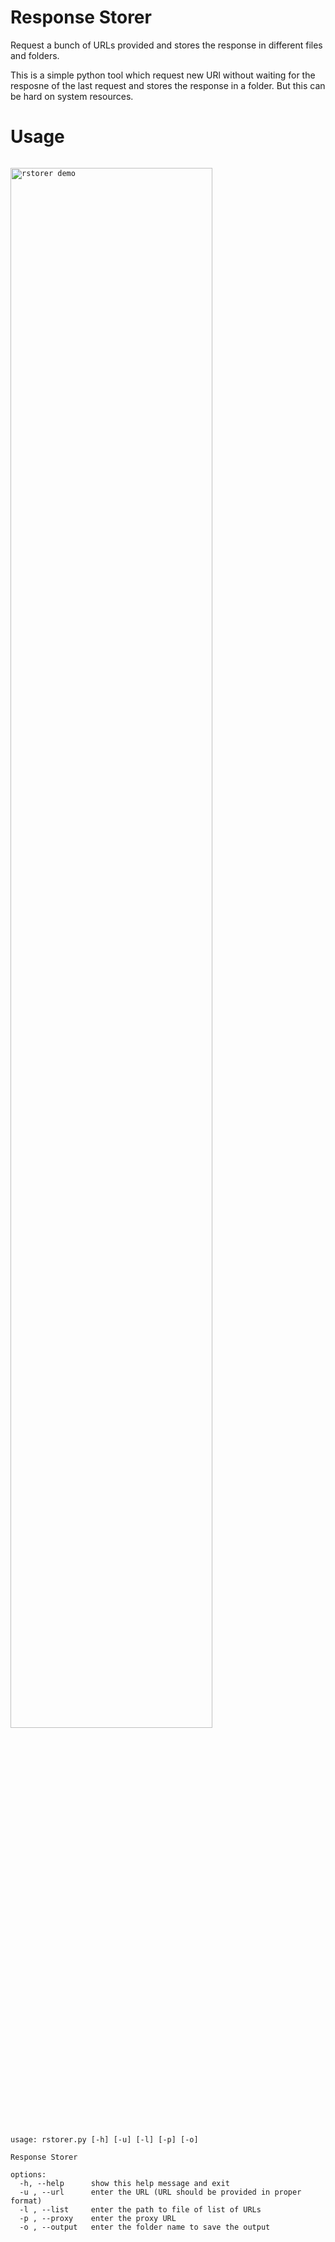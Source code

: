 # Response Storer
Request a bunch of URLs provided and stores the response in different files and folders.

This is a simple python tool which request new URl without waiting for the resposne of the last request and stores the response in a folder. But this can be hard on system resources.

# Usage
<pre><code>
<img src="https://github.com/mmbverse/rstorer/blob/main/uploads/rstorer%20demo.gif?raw=true" alt="rstorer demo" width="80%"/><br><br>
usage: rstorer.py [-h] [-u] [-l] [-p] [-o]

Response Storer

options:
  -h, --help      show this help message and exit
  -u , --url      enter the URL (URL should be provided in proper format)
  -l , --list     enter the path to file of list of URLs
  -p , --proxy    enter the proxy URL
  -o , --output   enter the folder name to save the output
</code></pre>
